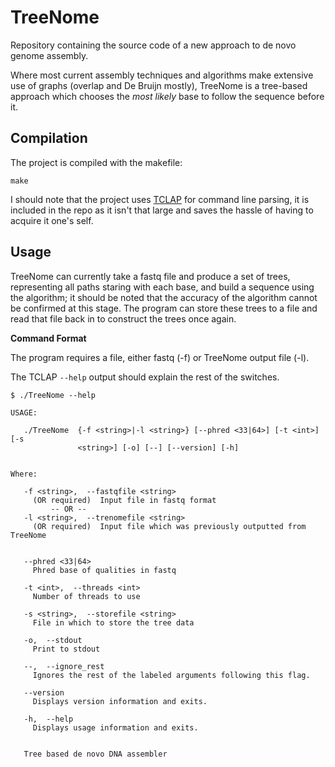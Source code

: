 TreeNome
========

Repository containing the source code of a new approach to de novo genome assembly.

Where most current assembly techniques and algorithms make extensive use of graphs (overlap and De Bruijn mostly), TreeNome is a tree-based approach which chooses the *most likely* base to follow the sequence before it.

## Compilation

The project is compiled with the makefile:

    make
    
I should note that the project uses [TCLAP](http://tclap.sourceforge.net/) for command line parsing, it is included in the repo as it isn't that large and saves the hassle of having to acquire it one's self.

## Usage

TreeNome can currently take a fastq file and produce a set of trees, representing all paths staring with each base, and build a sequence using the algorithm; it should be noted that the accuracy of the algorithm cannot be confirmed at this stage. The program can store these trees to a file and read that file back in to construct the trees once again.

**Command Format**

The program requires a file, either fastq (-f) or TreeNome output file (-l).

The TCLAP `--help` output should explain the rest of the switches.

```
$ ./TreeNome --help
```
```
USAGE:

   ./TreeNome  {-f <string>|-l <string>} [--phred <33|64>] [-t <int>] [-s
               <string>] [-o] [--] [--version] [-h]


Where:

   -f <string>,  --fastqfile <string>
     (OR required)  Input file in fastq format
         -- OR --
   -l <string>,  --trenomefile <string>
     (OR required)  Input file which was previously outputted from TreeNome


   --phred <33|64>
     Phred base of qualities in fastq

   -t <int>,  --threads <int>
     Number of threads to use

   -s <string>,  --storefile <string>
     File in which to store the tree data

   -o,  --stdout
     Print to stdout

   --,  --ignore_rest
     Ignores the rest of the labeled arguments following this flag.

   --version
     Displays version information and exits.

   -h,  --help
     Displays usage information and exits.


   Tree based de novo DNA assembler
```
